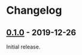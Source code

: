 # Changelog

## [0.1.0] - 2019-12-26

Initial release.

[0.1.0]: https://github.com/xuoe/kc/releases/tag/0.1.0
